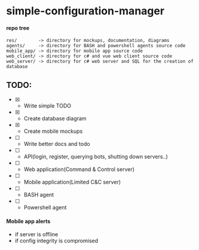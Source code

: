 # simple-configuration-manager

#### repo tree
```
res/        -> directory for mockups, documentation, diagrams
agents/     -> directory for BASH and powershell agents source code
mobile_app/ -> directory for mobile app source code
web_client/ -> directory for c# and vue web client source code
web_server/ -> directory for c# web server and SQL for the creation of database
```


## TODO: 
- [x] - Write simple TODO
- [x] - Create database diagram
- [x] - Create mobile mockups
- [ ] - Write better docs and todo
- [ ] - API(login, register, querying bots, shutting down servers..)
- [ ] - Web application(Command & Control server)
- [ ] - Mobile application(Limited C&C server)
- [ ] - BASH agent
- [ ] - Powershell agent


#### Mobile app alerts

* if server is offline
* if config integrity is compromised
